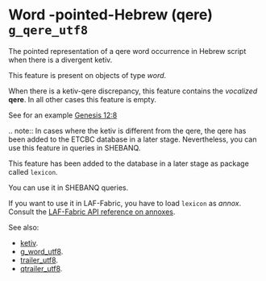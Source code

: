 # Word -pointed-Hebrew (qere) `g_qere_utf8`


The pointed representation of a qere word occurrence in Hebrew script when there is a divergent ketiv.

This feature is present on objects of type *word*.

When there is a ketiv-qere discrepancy, this feature contains the *vocalized* **qere**.
In all other cases this feature is empty.

See for an example [Genesis 12:8](https://shebanq.ancient-data.org/hebrew/text?book=Genesis&chapter=12&verse=8&tp=txt_p)

.. note::
    In cases where the ketiv is different from the qere, the qere has been added to the ETCBC database in a later stage.
    Nevertheless, you can use this feature in queries in SHEBANQ.

This feature has been added to the database in a later stage as package called `lexicon`.

You can use it in SHEBANQ queries.

If you want to use it in LAF-Fabric, you have to load `lexicon` as *annox*.
Consult the [LAF-Fabric API reference on annoxes](http://laf-fabric.readthedocs.io/en/latest/texts/API-reference.html#extra-annotation-packages).

See also:

* [ketiv](ketiv). 
* [g_word_utf8](g_word_utf8). 
* [trailer_utf8](trailer_utf8). 
* [qtrailer_utf8](qtrailer_utf8). 
